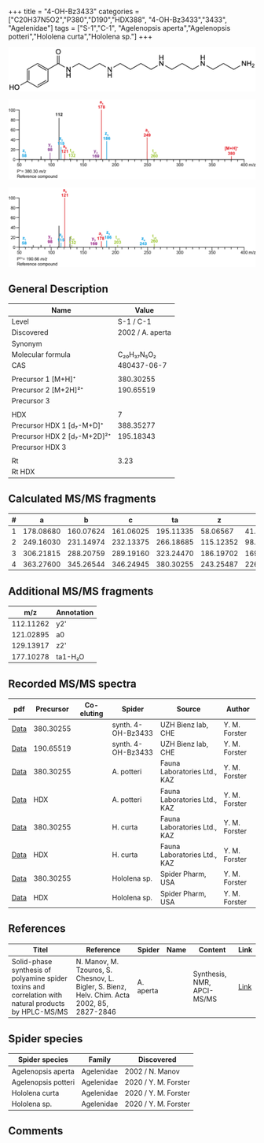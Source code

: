 +++
title = "4-OH-Bz3433"
categories = ["C20H37N5O2","P380","D190","HDX388",
"4-OH-Bz3433","3433",
"Agelenidae"]
tags = ["S-1","C-1",
"Agelenopsis aperta","Agelenopsis potteri","Hololena curta","Hololena sp."]
+++

![](/img/4-OH-Bz3433.png)

![](/img_MSMS/380_4-OH-Bz3433.png?classes=border)

![](/img_MSMS/380_4-OH-Bz3433_2.png?classes=border)

## General Description

| Name                        | Value            |
|-----------------------------|------------------|
| Level                       | S-1 / C-1                |
| Discovered                  | 2002 / A. aperta |
| Synonym                     |                  |
| Molecular formula           | C₂₀H₃₇N₅O₂       |
| CAS                         | 480437-06-7      |
|                             |                  |
| Precursor 1 [M+H]⁺          | 380.30255        |
| Precursor 2 [M+2H]²⁺        | 190.65519        |
| Precursor 3                 |                  |
|                             |                  |
| HDX                         | 7                |
| Precursor HDX 1 [d₇-M+D]⁺   | 388.35277        |
| Precursor HDX 2 [d₇-M+2D]²⁺ | 195.18343        |
| Precursor HDX 3             |                  |
|                             |                  |
| Rt                          | 3.23             |
| Rt HDX                      |                  |

## Calculated MS/MS fragments

| # | a         | b         | c         | ta        | z         | y         | tz        |
|---|-----------|-----------|-----------|-----------|-----------|-----------|-----------|
| 1 | 178.08680 | 160.07624 | 161.06025 | 195.11335 | 58.06567  | 41.03912  | 75.09222  |
| 2 | 249.16030 | 231.14974 | 232.13375 | 266.18685 | 115.12352 | 98.09697  | 132.15007 |
| 3 | 306.21815 | 288.20759 | 289.19160 | 323.24470 | 186.19702 | 169.17047 | 203.22357 |
| 4 | 363.27600 | 345.26544 | 346.24945 | 380.30255 | 243.25487 | 226.22832 | 260.28142 |

## Additional MS/MS fragments

| m/z       | Annotation |
|-----------|------------|
| 112.11262 | y2'        |
| 121.02895 | a0         |
| 129.13917 | z2'        |
| 177.10278 | ta1-H₂O    |

## Recorded MS/MS spectra

| pdf                                     | Precursor | Co-eluting | Spider             | Source             | Author        |
|-----------------------------------------|-----------|------------|--------------------|--------------------|---------------|
| [Data](/pdf/380_4-OH-Bz3433_3-23.pdf)   | 380.30255 |            | synth. 4-OH-Bz3433 | UZH Bienz lab, CHE | Y. M. Forster |
| [Data](/pdf/380_4-OH-Bz3433_3-23_2.pdf) | 190.65519 |            | synth. 4-OH-Bz3433 | UZH Bienz lab, CHE | Y. M. Forster |
| [Data](/pdf/A-potteri/380_4-OH-Bz3433_Ap.pdf) | 380.30255 |           | A. potteri | Fauna Laboratories Ltd., KAZ | Y. M. Forster |
| [Data](/pdf/A-potteri/380_4-OH-Bz3433_Ap_HDX.pdf) | HDX |           | A. potteri | Fauna Laboratories Ltd., KAZ | Y. M. Forster |
| [Data](/pdf/H-curta/380_4-OH-Bz3433_Hc.pdf) | 380.30255 |           | H. curta | Fauna Laboratories Ltd., KAZ | Y. M. Forster |
| [Data](/pdf/H-curta/380_4-OH-Bz3433_Hc_HDX.pdf) | HDX |           | H. curta | Fauna Laboratories Ltd., KAZ | Y. M. Forster |
| [Data](/pdf/Hololena-sp/380_4-OH-Bz3433_Ho-sp.pdf) | 380.30255 |           | Hololena sp. | Spider Pharm, USA | Y. M. Forster |
| [Data](/pdf/Hololena-sp/380_4-OH-Bz3433_Ho-sp_HDX.pdf) | HDX |           | Hololena sp. | Spider Pharm, USA | Y. M. Forster |


## References

| Titel                                                                                                | Reference                                                                                   | Spider    | Name | Content               | Link                                              |
|------------------------------------------------------------------------------------------------------|---------------------------------------------------------------------------------------------|-----------|------|-----------------------|---------------------------------------------------|
| Solid-phase synthesis of polyamine spider toxins and correlation with natural products by HPLC-MS/MS | N. Manov, M. Tzouros, S. Chesnov, L. Bigler, S. Bienz, Helv. Chim. Acta 2002, 85, 2827-2846 | A. aperta |      | Synthesis, NMR, APCI-MS/MS | [Link](https://onlinelibrary.wiley.com/doi/abs/10.1002/1522-2675%28200209%2985%3A9%3C2827%3A%3AAID-HLCA2827%3E3.0.CO%3B2-5) |

## Spider species

| Spider species     | Family     | Discovered      |
|--------------------|------------|-----------------|
| Agelenopsis aperta | Agelenidae | 2002 / N. Manov |
| Agelenopsis potteri | Agelenidae | 2020 / Y. M. Forster |
| Hololena curta | Agelenidae | 2020 / Y. M. Forster |
| Hololena sp. | Agelenidae | 2020 / Y. M. Forster |

## Comments